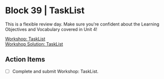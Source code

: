 # Block 39 | TaskList

This is a flexible review day. Make sure you're confident about the Learning
Objectives and Vocabulary covered in Unit 4!

[Workshop: TaskList](https://github.com/FullstackAcademy/task-list)\
[Workshop Solution: TaskList](https://github.com/FullstackAcademy/task-list-solution)

## Action Items

- [ ] Complete and submit Workshop: TaskList.
